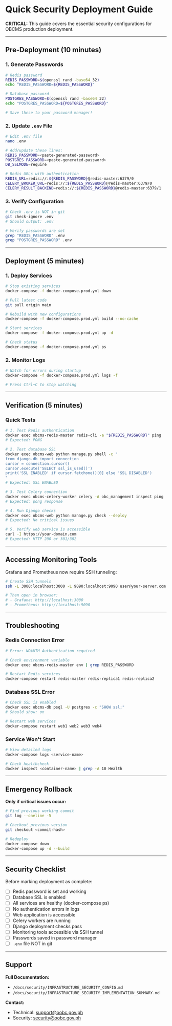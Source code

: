 # Quick Security Deployment Guide

**CRITICAL:** This guide covers the essential security configurations for OBCMS production deployment.

---

## Pre-Deployment (10 minutes)

### 1. Generate Passwords

```bash
# Redis password
REDIS_PASSWORD=$(openssl rand -base64 32)
echo "REDIS_PASSWORD=${REDIS_PASSWORD}"

# Database password
POSTGRES_PASSWORD=$(openssl rand -base64 32)
echo "POSTGRES_PASSWORD=${POSTGRES_PASSWORD}"

# Save these to your password manager!
```

### 2. Update `.env` File

```bash
# Edit .env file
nano .env

# Add/update these lines:
REDIS_PASSWORD=<paste-generated-password>
POSTGRES_PASSWORD=<paste-generated-password>
DB_SSLMODE=require

# Redis URLs with authentication
REDIS_URL=redis://:${REDIS_PASSWORD}@redis-master:6379/0
CELERY_BROKER_URL=redis://:${REDIS_PASSWORD}@redis-master:6379/0
CELERY_RESULT_BACKEND=redis://:${REDIS_PASSWORD}@redis-master:6379/1
```

### 3. Verify Configuration

```bash
# Check .env is NOT in git
git check-ignore .env
# Should output: .env

# Verify passwords are set
grep "REDIS_PASSWORD" .env
grep "POSTGRES_PASSWORD" .env
```

---

## Deployment (5 minutes)

### 1. Deploy Services

```bash
# Stop existing services
docker-compose -f docker-compose.prod.yml down

# Pull latest code
git pull origin main

# Rebuild with new configurations
docker-compose -f docker-compose.prod.yml build --no-cache

# Start services
docker-compose -f docker-compose.prod.yml up -d

# Check status
docker-compose -f docker-compose.prod.yml ps
```

### 2. Monitor Logs

```bash
# Watch for errors during startup
docker-compose -f docker-compose.prod.yml logs -f

# Press Ctrl+C to stop watching
```

---

## Verification (5 minutes)

### Quick Tests

```bash
# 1. Test Redis authentication
docker exec obcms-redis-master redis-cli -a "${REDIS_PASSWORD}" ping
# Expected: PONG

# 2. Test database SSL
docker exec obcms-web python manage.py shell -c "
from django.db import connection
cursor = connection.cursor()
cursor.execute('SELECT ssl_is_used()')
print('SSL ENABLED' if cursor.fetchone()[0] else 'SSL DISABLED')
"
# Expected: SSL ENABLED

# 3. Test Celery connection
docker exec obcms-celery-worker celery -A obc_management inspect ping
# Expected: pong response

# 4. Run Django checks
docker exec obcms-web python manage.py check --deploy
# Expected: No critical issues

# 5. Verify web service is accessible
curl -I https://your-domain.com
# Expected: HTTP 200 or 301/302
```

---

## Accessing Monitoring Tools

Grafana and Prometheus now require SSH tunneling:

```bash
# Create SSH tunnels
ssh -L 3000:localhost:3000 -L 9090:localhost:9090 user@your-server.com

# Then open in browser:
# - Grafana: http://localhost:3000
# - Prometheus: http://localhost:9090
```

---

## Troubleshooting

### Redis Connection Error

```bash
# Error: NOAUTH Authentication required

# Check environment variable
docker exec obcms-redis-master env | grep REDIS_PASSWORD

# Restart Redis services
docker-compose restart redis-master redis-replica1 redis-replica2
```

### Database SSL Error

```bash
# Check SSL is enabled
docker exec obcms-db psql -U postgres -c "SHOW ssl;"
# Should show: on

# Restart web services
docker-compose restart web1 web2 web3 web4
```

### Service Won't Start

```bash
# View detailed logs
docker-compose logs <service-name>

# Check healthcheck
docker inspect <container-name> | grep -A 10 Health
```

---

## Emergency Rollback

**Only if critical issues occur:**

```bash
# Find previous working commit
git log --oneline -5

# Checkout previous version
git checkout <commit-hash>

# Redeploy
docker-compose down
docker-compose up -d --build
```

---

## Security Checklist

Before marking deployment as complete:

- [ ] Redis password is set and working
- [ ] Database SSL is enabled
- [ ] All services are healthy (docker-compose ps)
- [ ] No authentication errors in logs
- [ ] Web application is accessible
- [ ] Celery workers are running
- [ ] Django deployment checks pass
- [ ] Monitoring tools accessible via SSH tunnel
- [ ] Passwords saved in password manager
- [ ] `.env` file NOT in git

---

## Support

**Full Documentation:**
- `/docs/security/INFRASTRUCTURE_SECURITY_CONFIG.md`
- `/docs/security/INFRASTRUCTURE_SECURITY_IMPLEMENTATION_SUMMARY.md`

**Contact:**
- Technical: support@oobc.gov.ph
- Security: security@oobc.gov.ph
